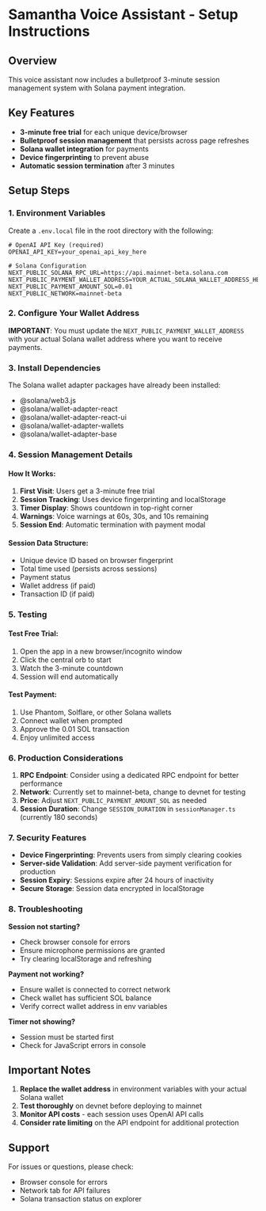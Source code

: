 # Samantha Voice Assistant - Setup Instructions

## Overview
This voice assistant now includes a bulletproof 3-minute session management system with Solana payment integration.

## Key Features
- **3-minute free trial** for each unique device/browser
- **Bulletproof session management** that persists across page refreshes
- **Solana wallet integration** for payments
- **Device fingerprinting** to prevent abuse
- **Automatic session termination** after 3 minutes

## Setup Steps

### 1. Environment Variables
Create a `.env.local` file in the root directory with the following:

```env
# OpenAI API Key (required)
OPENAI_API_KEY=your_openai_api_key_here

# Solana Configuration
NEXT_PUBLIC_SOLANA_RPC_URL=https://api.mainnet-beta.solana.com
NEXT_PUBLIC_PAYMENT_WALLET_ADDRESS=YOUR_ACTUAL_SOLANA_WALLET_ADDRESS_HERE
NEXT_PUBLIC_PAYMENT_AMOUNT_SOL=0.01
NEXT_PUBLIC_NETWORK=mainnet-beta
```

### 2. Configure Your Wallet Address
**IMPORTANT**: You must update the `NEXT_PUBLIC_PAYMENT_WALLET_ADDRESS` with your actual Solana wallet address where you want to receive payments.

### 3. Install Dependencies
The Solana wallet adapter packages have already been installed:
- @solana/web3.js
- @solana/wallet-adapter-react
- @solana/wallet-adapter-react-ui
- @solana/wallet-adapter-wallets
- @solana/wallet-adapter-base

### 4. Session Management Details

#### How It Works:
1. **First Visit**: Users get a 3-minute free trial
2. **Session Tracking**: Uses device fingerprinting and localStorage
3. **Timer Display**: Shows countdown in top-right corner
4. **Warnings**: Voice warnings at 60s, 30s, and 10s remaining
5. **Session End**: Automatic termination with payment modal

#### Session Data Structure:
- Unique device ID based on browser fingerprint
- Total time used (persists across sessions)
- Payment status
- Wallet address (if paid)
- Transaction ID (if paid)

### 5. Testing

#### Test Free Trial:
1. Open the app in a new browser/incognito window
2. Click the central orb to start
3. Watch the 3-minute countdown
4. Session will end automatically

#### Test Payment:
1. Use Phantom, Solflare, or other Solana wallets
2. Connect wallet when prompted
3. Approve the 0.01 SOL transaction
4. Enjoy unlimited access

### 6. Production Considerations

1. **RPC Endpoint**: Consider using a dedicated RPC endpoint for better performance
2. **Network**: Currently set to mainnet-beta, change to devnet for testing
3. **Price**: Adjust `NEXT_PUBLIC_PAYMENT_AMOUNT_SOL` as needed
4. **Session Duration**: Change `SESSION_DURATION` in `sessionManager.ts` (currently 180 seconds)

### 7. Security Features

- **Device Fingerprinting**: Prevents users from simply clearing cookies
- **Server-side Validation**: Add server-side payment verification for production
- **Session Expiry**: Sessions expire after 24 hours of inactivity
- **Secure Storage**: Session data encrypted in localStorage

### 8. Troubleshooting

**Session not starting?**
- Check browser console for errors
- Ensure microphone permissions are granted
- Try clearing localStorage and refreshing

**Payment not working?**
- Ensure wallet is connected to correct network
- Check wallet has sufficient SOL balance
- Verify correct wallet address in env variables

**Timer not showing?**
- Session must be started first
- Check for JavaScript errors in console

## Important Notes

1. **Replace the wallet address** in environment variables with your actual Solana wallet
2. **Test thoroughly** on devnet before deploying to mainnet
3. **Monitor API costs** - each session uses OpenAI API calls
4. **Consider rate limiting** on the API endpoint for additional protection

## Support

For issues or questions, please check:
- Browser console for errors
- Network tab for API failures
- Solana transaction status on explorer 